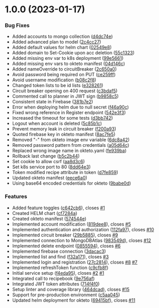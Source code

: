 # 1.0.0 (2023-01-17)


### Bug Fixes

* Added accounts to mongo collection ([d4dc74e](https://github.com/youryummy/account/commit/d4dc74e63e1388cb2e76712cce51eca1c3b8f4f8))
* Added advanced plan to model ([2c4cc27](https://github.com/youryummy/account/commit/2c4cc27265c0cd15349de365ff2a19f55df96d13))
* Added default values for helm chart ([02549e8](https://github.com/youryummy/account/commit/02549e8f691a911bd80e782cf718c2c99e5d46d1))
* Added domain to Set-Cookie upon acc deletion ([55c1323](https://github.com/youryummy/account/commit/55c13232f98e501bac12ec132bb45eafde69e7ae))
* Added missing env var to k8s deployment ([99e5661](https://github.com/youryummy/account/commit/99e566127f31deae34a6b0e0d1d247443961e9dc))
* Added missing env vars to okteto manifest ([04d146c](https://github.com/youryummy/account/commit/04d146ceff73dc79ccc9dd2b94ae04da24114cde))
* Added nameOverride to circuitBreaker ([2c650a0](https://github.com/youryummy/account/commit/2c650a0d654a2a097bf3c94b5f4220d212f5efbd))
* Avoid password being required on PUT ([ce259ff](https://github.com/youryummy/account/commit/ce259ff400d4468470b2a4601ab61e96742e1370))
* Avoid username modification ([b08c2f8](https://github.com/youryummy/account/commit/b08c2f84809c5e6983b9d6e8819035c43bef1b8b))
* Changed token lists to be id lists ([e328261](https://github.com/youryummy/account/commit/e328261897e9f00c2972d8ad7fd684103b966b70))
* Circuit breaker opening on 400 request ([c3bdaf5](https://github.com/youryummy/account/commit/c3bdaf53c4508cb42aa1ced6a068551c559f96f4))
* Commented call to planner in JWT sign ([b9858c5](https://github.com/youryummy/account/commit/b9858c5bae296503fb48cef3ff7ffd0b1fef2b3d))
* Consistent state in Firebase ([381b7e2](https://github.com/youryummy/account/commit/381b7e2173d7a2231b8dc7beaa681a65f50748a3))
* Error when deploying helm due to null secret ([f46a90c](https://github.com/youryummy/account/commit/f46a90c94b5a4ffdba9017a1597911724ac7a4e3))
* Fixed wrong reference in Register endpoint ([542e3f3](https://github.com/youryummy/account/commit/542e3f35a3b865e40c570b413450d6af3896aa93))
* Increased the timeout for some tests ([d3bb742](https://github.com/youryummy/account/commit/d3bb7429c593bedd75bfc9038050d0d43c591c06))
* Logout when account is deleted ([5c85b1c](https://github.com/youryummy/account/commit/5c85b1cfcb09b733cb69c8fc7c7243fa282c0cde))
* Prevent memory leak in circuit breaker ([f200a93](https://github.com/youryummy/account/commit/f200a933c7cc74a8e66213fac07248e26c797176))
* Quoted firebase key in okteto manifest ([8ac7fe5](https://github.com/youryummy/account/commit/8ac7fe516c856ecf2e476217c0d89e6562075dd0))
* Removed "-" from okteto image env variable ([6dc8a42](https://github.com/youryummy/account/commit/6dc8a4231c8786278e0cd05d6bdd60bb568fff73))
* Removed password pattern from credentials ([a05d64c](https://github.com/youryummy/account/commit/a05d64ce34e2fcff0d09826730301de726c184f4))
* Replaced wrong image name in okteto.yaml ([fe939ba](https://github.com/youryummy/account/commit/fe939ba7887806f0208ca0cb8df908930ba7eafe))
* Rollback last change ([b5c2b44](https://github.com/youryummy/account/commit/b5c2b44fa6d9bb412439bb375bc3c4cea66dca21))
* Set cookie to allow csrf ([aa8d3c6](https://github.com/youryummy/account/commit/aa8d3c672bd60c4f94e570c0294b3a8ce25b3145))
* Set k8s service port to 80 ([8dd64e3](https://github.com/youryummy/account/commit/8dd64e3a69e278bb7d7cf4283abe141319f5da23))
* Token modified recipe attribute in token ([d7fe859](https://github.com/youryummy/account/commit/d7fe85910b1b08da61a185b96a4209380e8cdcb8))
* Updated okteto manifest ([eece6a0](https://github.com/youryummy/account/commit/eece6a0367c77daf1978fe2d4dfcbdf22aff9ba0))
* Using base64 encoded credentials for okteto ([9babe0d](https://github.com/youryummy/account/commit/9babe0d1dcc1a7c900f430def6cff6ec391fd7f3))


### Features

* Added feature toggles ([c642cb6](https://github.com/youryummy/account/commit/c642cb66b1f2be375357fe8e4a89c18f8dd575ad)), closes [#1](https://github.com/youryummy/account/issues/1)
* Created HELM chart ([cf7284a](https://github.com/youryummy/account/commit/cf7284a541798b69c2d68d9713a699a5d209fe48))
* Created okteto manifest ([574544e](https://github.com/youryummy/account/commit/574544e6d2fe42cc39d4d6e96e63a0819beb993f))
* Implemented account modification ([819dee8](https://github.com/youryummy/account/commit/819dee851c40c5f752f41129284cdc8ae8a9149c)), closes [#5](https://github.com/youryummy/account/issues/5)
* Implemented authentication and authorization ([112fa97](https://github.com/youryummy/account/commit/112fa976c1dccb481c9c202aacf7e72f7d4abd90)), closes [#10](https://github.com/youryummy/account/issues/10)
* Implemented circuit breaker ([29b5885](https://github.com/youryummy/account/commit/29b58850a5905c2fd0aa73b351031d01cc6141f9)), closes [#9](https://github.com/youryummy/account/issues/9)
* Implemented connection to MongoDBAtlas ([983549d](https://github.com/youryummy/account/commit/983549d808522adc6e950c00883a6deb167a04c9)), closes [#12](https://github.com/youryummy/account/issues/12)
* Implemented delete endpoint ([0855594](https://github.com/youryummy/account/commit/0855594060e5d04a81241478d903e4d2c98933aa)), closes [#6](https://github.com/youryummy/account/issues/6)
* Implemented firebase connection ([3dacac3](https://github.com/youryummy/account/commit/3dacac39f4d834b4a7c35f159740ccee333063b2))
* Implemented list and find ([f32a171](https://github.com/youryummy/account/commit/f32a171aaf9eb756f7d45de6a4d288b054d0f6f8)), closes [#3](https://github.com/youryummy/account/issues/3)
* Implemented login and registration ([27c2814](https://github.com/youryummy/account/commit/27c28140446e4f3d0381225682ddf582d2d30a86)), closes [#8](https://github.com/youryummy/account/issues/8) [#7](https://github.com/youryummy/account/issues/7)
* Implemented refreshToken function ([c9cfb8f](https://github.com/youryummy/account/commit/c9cfb8fc7eddda7e30eb35d9ca82a8c4b3315135))
* Initial service setup ([f4eda95](https://github.com/youryummy/account/commit/f4eda95876f9209de4f99df10d2d54455fe09b05)), closes [#2](https://github.com/youryummy/account/issues/2) [#1](https://github.com/youryummy/account/issues/1)
* Integrated call to recipebook ([9e756af](https://github.com/youryummy/account/commit/9e756afb9b3415d1c568c10f3d529cca05bdc3da))
* Integrated JWT token attributes ([714f4f0](https://github.com/youryummy/account/commit/714f4f04c1f90de8ab860fdd93078d76875d300e))
* Setup linter and coverage library ([464dcad](https://github.com/youryummy/account/commit/464dcad1d2b1ec910292bb2a77b29f568902810a)), closes [#15](https://github.com/youryummy/account/issues/15)
* Support for pre-production environment ([c5aa045](https://github.com/youryummy/account/commit/c5aa045fe89ecc2fbd8f81f61d910b22662b5690))
* Updated helm deployment for okteto ([69415bf](https://github.com/youryummy/account/commit/69415bf3c4417d4149c8f88e74c09563788445d3)), closes [#11](https://github.com/youryummy/account/issues/11)



